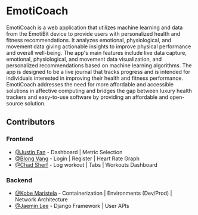 # EmotiCoach

EmotiCoach is a web application that utilizes machine learning and data from the EmotiBit
device to provide users with personalized health and fitness recommendations. It analyzes
emotional, physiological, and movement data giving actionable insights to improve physical
performance and overall well-being. The app's main features include live data capture,
emotional, physiological, and movement data visualization, and personalized recommendations
based on machine learning algorithms. The app is designed to be a live journal that tracks
progress and is intended for individuals interested in improving their health and fitness
performance. EmotiCoach addresses the need for more affordable and accessible solutions in
affective computing and bridges the gap between luxury health trackers and easy-to-use software
by providing an affordable and open-source solution.


## Contributors
### Frontend
- [@Justin Fan](https://github.com/justinf0428) - Dashboard | Metric Selection
- [@Blong Vang](https://github.com/Vang-Blong) - Login | Register | Heart Rate Graph
- [@Chad Sherf](https://github.com/csherf) - Log workout | Tabs | Workouts Dashboard

### Backend
- [@Kobe Maristela](https://github.com/kobemaristela) - Containerization | Environments (Dev/Prod) | Network Architecture
- [@Jaemin Lee](https://github.com/jaemindev) - Django Framework | User APIs
